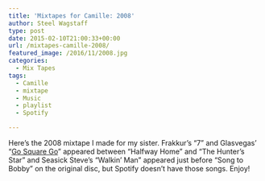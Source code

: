 ```yaml
---
title: 'Mixtapes for Camille: 2008'
author: Steel Wagstaff
type: post
date: 2015-02-10T21:00:33+00:00
url: /mixtapes-camille-2008/
featured_image: /2016/11/2008.jpg
categories:
  - Mix Tapes
tags:
  - Camille
  - mixtape
  - Music
  - playlist
  - Spotify

---
```

Here&#8217;s the 2008 mixtape I made for my sister. Frakkur&#8217;s &#8220;7&#8221; and Glasvegas&#8217; &#8220;<a href="https://www.youtube.com/watch?v=XVrR54zJ0k0" target="_blank">Go Square Go</a>&#8221; appeared between &#8220;Halfway Home&#8221; and &#8220;The Hunter&#8217;s Star&#8221; and Seasick Steve&#8217;s &#8220;Walkin&#8217; Man&#8221; appeared just before &#8220;Song to Bobby&#8221; on the original disc, but Spotify doesn&#8217;t have those songs. Enjoy!